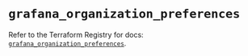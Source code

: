# `grafana_organization_preferences`

Refer to the Terraform Registry for docs: [`grafana_organization_preferences`](https://registry.terraform.io/providers/grafana/grafana/3.15.3/docs/resources/organization_preferences).
